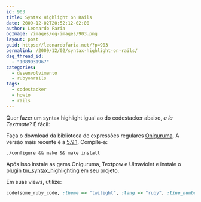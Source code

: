 ```yaml
---
id: 903
title: Syntax Highlight on Rails
date: 2009-12-02T20:52:12-02:00
author: Leonardo Faria
ogImage: /images/og-images/903.png
layout: post
guid: https://leonardofaria.net/?p=903
permalink: /2009/12/02/syntax-highlight-on-rails/
dsq_thread_id:
  - "1089931967"
categories:
  - desenvolvimento
  - rubyonrails
tags:
  - codestacker
  - howto
  - rails
---
```

Quer fazer um syntax highlight igual ao do codestacker abaixo, _a la Textmate_? É fácil:



Faça o download da biblioteca de expressões regulares [Oniguruma](http://www.geocities.jp/kosako3/oniguruma/). A versão mais recente é a [5.9.1](http://www.geocities.jp/kosako3/oniguruma/archive/onig-5.9.1.tar.gz). Compile-a:

```shell
./configure && make && make install
```

Após isso instale as gems Oniguruma, Textpow e Ultraviolet e instale o plugin [tm\_syntax\_highlighting](http://github.com/arya/tm_syntax_highlighting) em seu projeto.

Em suas views, utilize:

```ruby
code(some_ruby_code, :theme => "twilight", :lang => "ruby", :line_numbers => true)
```
